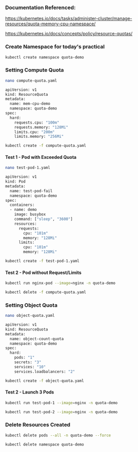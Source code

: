 ### Documentation Referenced:

https://kubernetes.io/docs/tasks/administer-cluster/manage-resources/quota-memory-cpu-namespace/

https://kubernetes.io/docs/concepts/policy/resource-quotas/

### Create Namespace for today's practical
```sh
kubectl create namespace quota-demo
```
### Setting Compute Quota
```sh
nano compute-quota.yaml
```
```sh
apiVersion: v1
kind: ResourceQuota
metadata:
  name: mem-cpu-demo
  namespace: quota-demo
spec:
  hard:
    requests.cpu: "100m"
    requests.memory: "128Mi"
    limits.cpu: "200m"
    limits.memory: "256Mi"
```

```sh
kubectl create -f compute-quota.yaml
```

#### Test 1 - Pod with Exceeded Quota
```sh
nano test-pod-1.yaml
```
```sh
apiVersion: v1
kind: Pod
metadata:
  name: test-pod-fail
  namespace: quota-demo
spec:
  containers:
  - name: demo
    image: busybox
    command: ["sleep", "3600"]
    resources:
      requests:
        cpu: "101m"
        memory: "128Mi"
      limits:
        cpu: "101m"
        memory: "128Mi"
```
```sh
kubectl create -f test-pod-1.yaml
```
#### Test 2 - Pod without Request/Limits
```sh
kubectl run nginx-pod --image=nginx -n quota-demo
```
```sh
kubectl delete -f compute-quota.yaml

```

### Setting Object Quota

```sh
nano object-quota.yaml
```

```sh
apiVersion: v1
kind: ResourceQuota
metadata:
  name: object-count-quota
  namespace: quota-demo
spec:
  hard:
    pods: "1"
    secrets: "3"
    services: "10"
    services.loadbalancers: "2"
```

```sh
kubectl create -f object-quota.yaml
```

#### Test 2 - Launch 3 Pods

```sh
kubectl run test-pod-1 --image=nginx -n quota-demo

kubectl run test-pod-2 --image=nginx -n quota-demo
```

### Delete Resources Created
```sh
kubectl delete pods --all -n quota-demo --force

kubectl delete namespace quota-demo
```